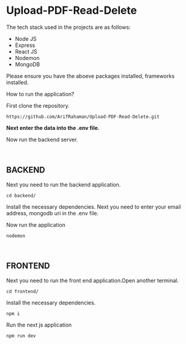 # Upload-PDF-Read-Delete

The tech stack used in the projects are as follows:

- Node JS
- Express
- React JS
- Nodemon
- MongoDB

Please ensure you have the aboeve packages installed, frameworks installed.

How to run the application?

First clone the repository.

```
https://github.com/ArifRahaman/Upload-PDF-Read-Delete.git
```



**Next enter the data into the .env file.**

Now run the backend server.

</br>

## BACKEND 
Next you need to run the backend application.

```
cd backend/
```

Install the necessary dependencies.
Next you need to enter your email address, mongodb uri in the .env file.

Now run the application

```
nodemon 
```

</br>

## FRONTEND

Next you need to run the front end application.Open another terminal.

```
cd frontend/
```

Install the necessary dependencies.

```
npm i
```

Run the next js application

```
npm run dev
```
